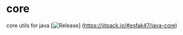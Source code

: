 # core
core utils for java
[![Release](https://jitpack.io/v/User/Repo.svg)]
(https://jitpack.io/#esfak47/java-core)
